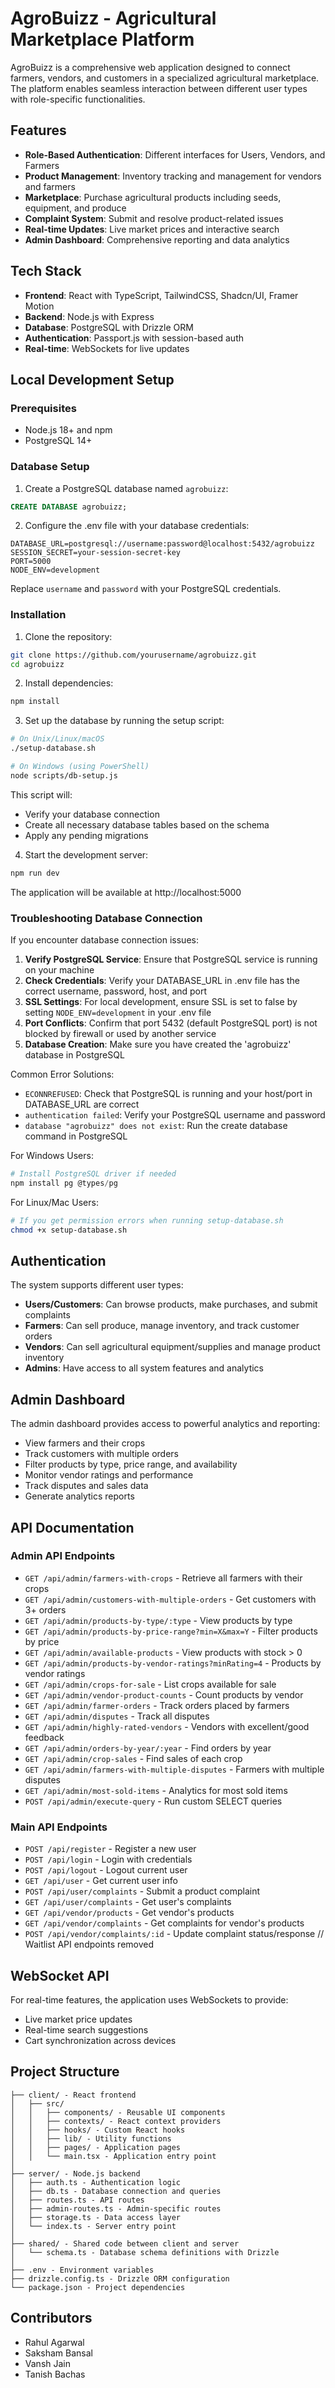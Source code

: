 # AgroBuizz - Agricultural Marketplace Platform

AgroBuizz is a comprehensive web application designed to connect farmers, vendors, and customers in a specialized agricultural marketplace. The platform enables seamless interaction between different user types with role-specific functionalities.

## Features

- **Role-Based Authentication**: Different interfaces for Users, Vendors, and Farmers
- **Product Management**: Inventory tracking and management for vendors and farmers
- **Marketplace**: Purchase agricultural products including seeds, equipment, and produce
- **Complaint System**: Submit and resolve product-related issues
- **Real-time Updates**: Live market prices and interactive search
- **Admin Dashboard**: Comprehensive reporting and data analytics

## Tech Stack

- **Frontend**: React with TypeScript, TailwindCSS, Shadcn/UI, Framer Motion
- **Backend**: Node.js with Express
- **Database**: PostgreSQL with Drizzle ORM
- **Authentication**: Passport.js with session-based auth
- **Real-time**: WebSockets for live updates

## Local Development Setup

### Prerequisites

- Node.js 18+ and npm
- PostgreSQL 14+

### Database Setup

1. Create a PostgreSQL database named `agrobuizz`:

```sql
CREATE DATABASE agrobuizz;
```

2. Configure the .env file with your database credentials:

```
DATABASE_URL=postgresql://username:password@localhost:5432/agrobuizz
SESSION_SECRET=your-session-secret-key
PORT=5000
NODE_ENV=development
```

Replace `username` and `password` with your PostgreSQL credentials.

### Installation

1. Clone the repository:

```bash
git clone https://github.com/yourusername/agrobuizz.git
cd agrobuizz
```

2. Install dependencies:

```bash
npm install
```

3. Set up the database by running the setup script:

```bash
# On Unix/Linux/macOS
./setup-database.sh

# On Windows (using PowerShell)
node scripts/db-setup.js
```

This script will:
- Verify your database connection
- Create all necessary database tables based on the schema
- Apply any pending migrations

4. Start the development server:

```bash
npm run dev
```

The application will be available at http://localhost:5000

### Troubleshooting Database Connection

If you encounter database connection issues:

1. **Verify PostgreSQL Service**: Ensure that PostgreSQL service is running on your machine
2. **Check Credentials**: Verify your DATABASE_URL in .env file has the correct username, password, host, and port
3. **SSL Settings**: For local development, ensure SSL is set to false by setting `NODE_ENV=development` in your .env file
4. **Port Conflicts**: Confirm that port 5432 (default PostgreSQL port) is not blocked by firewall or used by another service
5. **Database Creation**: Make sure you have created the 'agrobuizz' database in PostgreSQL

Common Error Solutions:
- `ECONNREFUSED`: Check that PostgreSQL is running and your host/port in DATABASE_URL are correct
- `authentication failed`: Verify your PostgreSQL username and password
- `database "agrobuizz" does not exist`: Run the create database command in PostgreSQL

For Windows Users:
```powershell
# Install PostgreSQL driver if needed
npm install pg @types/pg
```

For Linux/Mac Users:
```bash
# If you get permission errors when running setup-database.sh
chmod +x setup-database.sh
```

## Authentication

The system supports different user types:

- **Users/Customers**: Can browse products, make purchases, and submit complaints
- **Farmers**: Can sell produce, manage inventory, and track customer orders
- **Vendors**: Can sell agricultural equipment/supplies and manage product inventory
- **Admins**: Have access to all system features and analytics

## Admin Dashboard

The admin dashboard provides access to powerful analytics and reporting:

- View farmers and their crops
- Track customers with multiple orders
- Filter products by type, price range, and availability
- Monitor vendor ratings and performance
- Track disputes and sales data
- Generate analytics reports

## API Documentation

### Admin API Endpoints

- `GET /api/admin/farmers-with-crops` - Retrieve all farmers with their crops
- `GET /api/admin/customers-with-multiple-orders` - Get customers with 3+ orders
- `GET /api/admin/products-by-type/:type` - View products by type
- `GET /api/admin/products-by-price-range?min=X&max=Y` - Filter products by price
- `GET /api/admin/available-products` - View products with stock > 0
- `GET /api/admin/products-by-vendor-ratings?minRating=4` - Products by vendor ratings
- `GET /api/admin/crops-for-sale` - List crops available for sale
- `GET /api/admin/vendor-product-counts` - Count products by vendor
- `GET /api/admin/farmer-orders` - Track orders placed by farmers
- `GET /api/admin/disputes` - Track all disputes
- `GET /api/admin/highly-rated-vendors` - Vendors with excellent/good feedback
- `GET /api/admin/orders-by-year/:year` - Find orders by year
- `GET /api/admin/crop-sales` - Find sales of each crop
- `GET /api/admin/farmers-with-multiple-disputes` - Farmers with multiple disputes
- `GET /api/admin/most-sold-items` - Analytics for most sold items
- `POST /api/admin/execute-query` - Run custom SELECT queries

### Main API Endpoints

- `POST /api/register` - Register a new user
- `POST /api/login` - Login with credentials
- `POST /api/logout` - Logout current user
- `GET /api/user` - Get current user info
- `POST /api/user/complaints` - Submit a product complaint
- `GET /api/user/complaints` - Get user's complaints
- `GET /api/vendor/products` - Get vendor's products
- `GET /api/vendor/complaints` - Get complaints for vendor's products
- `POST /api/vendor/complaints/:id` - Update complaint status/response
// Waitlist API endpoints removed

## WebSocket API

For real-time features, the application uses WebSockets to provide:

- Live market price updates
- Real-time search suggestions
- Cart synchronization across devices

## Project Structure

```
├── client/ - React frontend
│   ├── src/
│   │   ├── components/ - Reusable UI components
│   │   ├── contexts/ - React context providers
│   │   ├── hooks/ - Custom React hooks
│   │   ├── lib/ - Utility functions
│   │   ├── pages/ - Application pages
│   │   └── main.tsx - Application entry point
│
├── server/ - Node.js backend
│   ├── auth.ts - Authentication logic
│   ├── db.ts - Database connection and queries
│   ├── routes.ts - API routes
│   ├── admin-routes.ts - Admin-specific routes
│   ├── storage.ts - Data access layer
│   └── index.ts - Server entry point
│
├── shared/ - Shared code between client and server
│   └── schema.ts - Database schema definitions with Drizzle
│
├── .env - Environment variables
├── drizzle.config.ts - Drizzle ORM configuration
└── package.json - Project dependencies
```

## Contributors

- Rahul Agarwal
- Saksham Bansal
- Vansh Jain
- Tanish Bachas